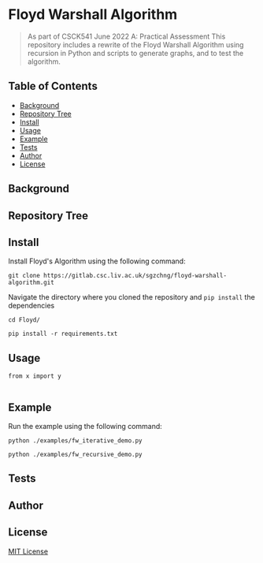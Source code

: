 # Floyd Warshall Algorithm
> As part of CSCK541 June 2022 A: Practical Assessment
This repository includes a rewrite of the Floyd Warshall Algorithm using recursion in Python and scripts to generate graphs, and to test the algorithm.

## Table of Contents
* [Background](#background)
* [Repository Tree](#repository-tree)
* [Install](#install)
* [Usage](#usage)
* [Example](#example)
* [Tests](#tests)
* [Author](#author)
* [License](#license)


## Background

## Repository Tree

## Install
Install Floyd's Algorithm using the following command:
```
git clone https://gitlab.csc.liv.ac.uk/sgzchng/floyd-warshall-algorithm.git
```
Navigate the directory where you cloned the repository and `pip install` the dependencies
```
cd Floyd/

pip install -r requirements.txt 
```
## Usage

```
from x import y


```

## Example
Run the example using the following command:
```
python ./examples/fw_iterative_demo.py

python ./examples/fw_recursive_demo.py
```
## Tests

## Author

## License
[MIT License](LICENSE)